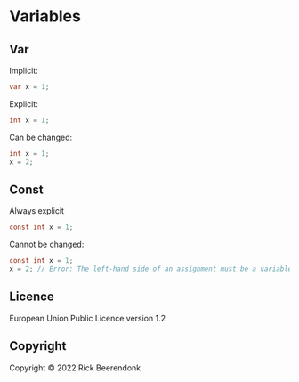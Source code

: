 # Variables

## Var

Implicit:

```csharp
var x = 1;
```

Explicit:

```csharp
int x = 1;
```

Can be changed:

```csharp
int x = 1;
x = 2;
```

## Const

Always explicit

```csharp
const int x = 1;
```

Cannot be changed:

```csharp
const int x = 1;
x = 2; // Error: The left-hand side of an assignment must be a variable, property or indexer
```

## Licence

European Union Public Licence version 1.2

## Copyright

Copyright © 2022 Rick Beerendonk
